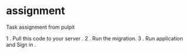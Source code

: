 # assignment
Task assignment from pulpit

1 . Pull this code to your server .
2 . Run the migration.
3 . Run application and Sign in .
